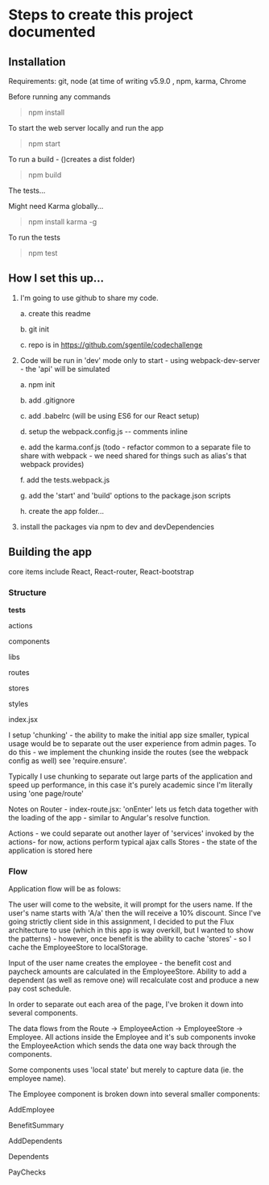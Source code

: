 # Steps to create this project documented

## Installation

Requirements:   git, node (at time of writing v5.9.0 , npm, karma, Chrome

Before running any commands
> npm install

To start the web server locally and run the app
> npm start

To run a build - ()creates a dist folder)
> npm build

The tests...

Might need Karma globally...
> npm install karma -g

To run the tests
> npm test




## How I set this up...

1. I'm going to use github to share my code.

	a. create this readme

	b. git init

	c. repo is in https://github.com/sgentile/codechallenge

2. Code will be run in 'dev' mode only to start - using webpack-dev-server - the 'api' will be simulated	 

	a. npm init

	b. add .gitignore

	c. add .babelrc   (will be using ES6 for our React setup)

	d. setup the webpack.config.js  -- comments inline

	e. add the karma.conf.js (todo - refactor common to a separate file to share with webpack - we need shared for things such as alias's that webpack provides)

	f. add the tests.webpack.js

	g. add the 'start' and 'build' options to the package.json scripts

	h. create the app folder...

3. install the packages via npm to dev and devDependencies

## Building the app

core items include React, React-router, React-bootstrap

### Structure

__tests__

actions

components

libs

routes

stores

styles

index.jsx

I setup 'chunking' - the ability to make the initial app size smaller, typical usage would be to separate out the user experience from admin pages.   To do this - we implement the chunking inside the routes (see the webpack config as well)  see 'require.ensure'.

Typically I use chunking to separate out large parts of the application and speed up performance, in this case it's purely academic since I'm literally using 'one page/route'

Notes on Router - index-route.jsx:
'onEnter' lets us fetch data together with the loading of the app - similar to Angular's resolve function.

Actions - we could separate out another layer of 'services' invoked by the actions- for now, actions perform typical ajax calls
Stores - the state of the application is stored here

### Flow

Application flow will be as folows:

The user will come to the website, it will prompt for the users name.  If the user's name starts with 'A/a' then the will receive a 10% discount.  Since I've going strictly client side in this assignment, I decided to put the Flux architecture to use (which in this app is way overkill, but I wanted to show the patterns) - however, once benefit is the ability to cache 'stores' - so I cache the EmployeeStore to localStorage.

Input of the user name creates the employee - the benefit cost and paycheck amounts are calculated in the EmployeeStore.  Ability to add a dependent (as well as remove one) will recalculate cost and produce a new pay cost schedule.

In order to separate out each area of the page, I've broken it down into several components.

The data flows from the Route -> EmployeeAction -> EmployeeStore -> Employee.   All actions inside the Employee and it's sub components invoke the EmployeeAction which sends the data one way back through the components.

Some components uses 'local state' but merely to capture data (ie. the employee name).

The Employee component is broken down into several smaller components:

AddEmployee

BenefitSummary

AddDependents

Dependents

PayChecks



